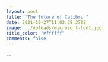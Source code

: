 ```yaml
---
layout: post
title: "The future of Calibri "
date: 2021-10-27T11:03:39.378Z
image: ../uploads/microsoft-font.jpg
title_color: "#ffffff"
comments: false
---
```

\--